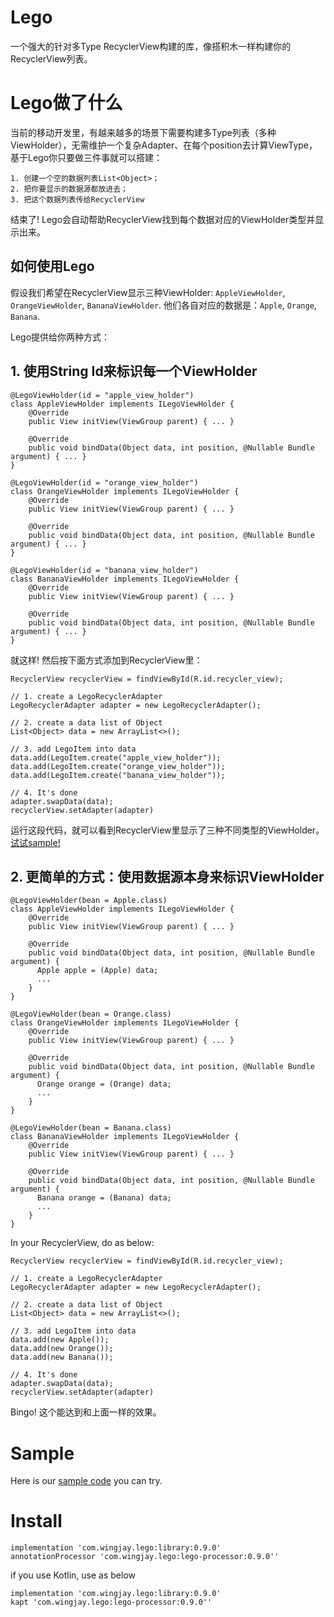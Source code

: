 # Lego
一个强大的针对多Type RecyclerView构建的库，像搭积木一样构建你的RecyclerView列表。 


# Lego做了什么
当前的移动开发里，有越来越多的场景下需要构建多Type列表（多种ViewHolder），无需维护一个复杂Adapter、在每个position去计算ViewType，基于Lego你只要做三件事就可以搭建：

```
1. 创建一个空的数据列表List<Object>；
2. 把你要显示的数据源都放进去；
3. 把这个数据列表传给RecyclerView
```

结束了! Lego会自动帮助RecyclerView找到每个数据对应的ViewHolder类型并显示出来。

## 如何使用Lego
假设我们希望在RecyclerView显示三种ViewHolder: `AppleViewHolder`, `OrangeViewHolder`, `BananaViewHolder`. 他们各自对应的数据是：`Apple`, `Orange`, `Banana`.

Lego提供给你两种方式：

## 1. 使用String Id来标识每一个ViewHolder
```
@LegoViewHolder(id = "apple_view_holder")
class AppleViewHolder implements ILegoViewHolder {
    @Override
    public View initView(ViewGroup parent) { ... }

    @Override
    public void bindData(Object data, int position, @Nullable Bundle argument) { ... }
}

@LegoViewHolder(id = "orange_view_holder")
class OrangeViewHolder implements ILegoViewHolder {
    @Override
    public View initView(ViewGroup parent) { ... }

    @Override
    public void bindData(Object data, int position, @Nullable Bundle argument) { ... }
}

@LegoViewHolder(id = "banana_view_holder")
class BananaViewHolder implements ILegoViewHolder {
    @Override
    public View initView(ViewGroup parent) { ... }

    @Override
    public void bindData(Object data, int position, @Nullable Bundle argument) { ... }
}
```

就这样! 然后按下面方式添加到RecyclerView里：

```
RecyclerView recyclerView = findViewById(R.id.recycler_view);

// 1. create a LegoRecyclerAdapter
LegoRecyclerAdapter adapter = new LegoRecyclerAdapter();

// 2. create a data list of Object
List<Object> data = new ArrayList<>();

// 3. add LegoItem into data
data.add(LegoItem.create("apple_view_holder"));
data.add(LegoItem.create("orange_view_holder"));
data.add(LegoItem.create("banana_view_holder"));

// 4. It's done
adapter.swapData(data);
recyclerView.setAdapter(adapter)
```

运行这段代码，就可以看到RecyclerView里显示了三种不同类型的ViewHolder。[试试sample!](https://github.com/wingjay/Lego/tree/master/sample)

## 2. 更简单的方式：使用数据源本身来标识ViewHolder
```
@LegoViewHolder(bean = Apple.class)
class AppleViewHolder implements ILegoViewHolder {
    @Override
    public View initView(ViewGroup parent) { ... }

    @Override
    public void bindData(Object data, int position, @Nullable Bundle argument) { 
      Apple apple = (Apple) data;
      ...
    }
}

@LegoViewHolder(bean = Orange.class)
class OrangeViewHolder implements ILegoViewHolder {
    @Override
    public View initView(ViewGroup parent) { ... }

    @Override
    public void bindData(Object data, int position, @Nullable Bundle argument) { 
      Orange orange = (Orange) data;
      ...
    }
}

@LegoViewHolder(bean = Banana.class)
class BananaViewHolder implements ILegoViewHolder {
    @Override
    public View initView(ViewGroup parent) { ... }

    @Override
    public void bindData(Object data, int position, @Nullable Bundle argument) {   
      Banana orange = (Banana) data;
      ...
    }
}
```

In your RecyclerView, do as below:
```
RecyclerView recyclerView = findViewById(R.id.recycler_view);

// 1. create a LegoRecyclerAdapter
LegoRecyclerAdapter adapter = new LegoRecyclerAdapter();

// 2. create a data list of Object
List<Object> data = new ArrayList<>();

// 3. add LegoItem into data
data.add(new Apple());
data.add(new Orange());
data.add(new Banana());

// 4. It's done
adapter.swapData(data);
recyclerView.setAdapter(adapter)
```

Bingo! 这个能达到和上面一样的效果。

# Sample
Here is our [sample code](https://github.com/wingjay/Lego/tree/master/sample) you can try.

# Install
```
implementation 'com.wingjay.lego:library:0.9.0'
annotationProcessor 'com.wingjay.lego:lego-processor:0.9.0''
```

if you use Kotlin, use as below
```
implementation 'com.wingjay.lego:library:0.9.0'
kapt 'com.wingjay.lego:lego-processor:0.9.0''
```

